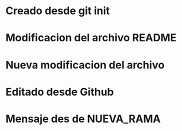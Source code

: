 # Creado desde git init
# Modificacion del archivo README 
# Nueva modificacion del archivo
# Editado desde Github
# Mensaje des de NUEVA_RAMA
